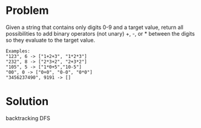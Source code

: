 Problem
===

Given a string that contains only digits 0-9 and a target value, return all possibilities to add binary operators (not unary) +, -, or * between the digits so they evaluate to the target value.

    Examples: 
    "123", 6 -> ["1+2+3", "1*2*3"] 
    "232", 8 -> ["2*3+2", "2+3*2"]
    "105", 5 -> ["1*0+5","10-5"]
    "00", 0 -> ["0+0", "0-0", "0*0"]
    "3456237490", 9191 -> []

Solution
===
backtracking DFS
